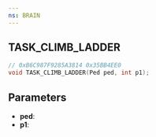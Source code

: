 ```yaml
---
ns: BRAIN
---
```

## TASK_CLIMB_LADDER

```c
// 0xB6C987F9285A3814 0x35BB4EE0
void TASK_CLIMB_LADDER(Ped ped, int p1);
```


## Parameters
* **ped**: 
* **p1**: 

